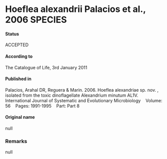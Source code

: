 Hoeflea alexandrii Palacios et al., 2006 SPECIES
=======

#### Status
ACCEPTED

#### According to
The Catalogue of Life, 3rd January 2011

#### Published in
Palacios, Arahal DR, Reguera & Marin. 2006. Hoeflea alexandriae sp. nov. , isolated from the toxic dinoflagellate Alexandrium minutum AL1V. International Journal of Systematic and Evolutionary Microbiology    Volume: 56    Pages: 1991-1995    Part: Part 8

#### Original name
null

### Remarks
null